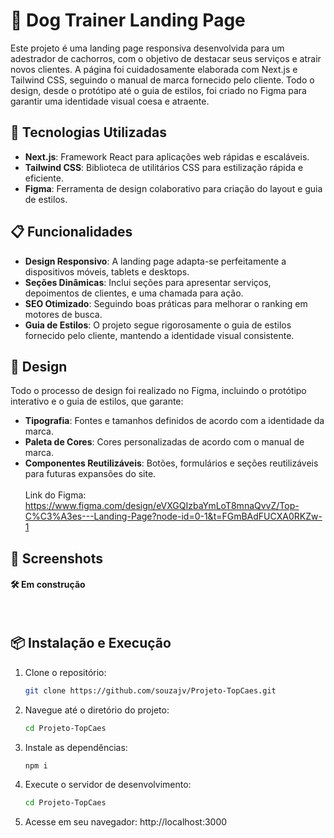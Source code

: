 # 🐾 Dog Trainer Landing Page

Este projeto é uma landing page responsiva desenvolvida para um adestrador de cachorros, com o objetivo de destacar seus serviços e atrair novos clientes. A página foi cuidadosamente elaborada com Next.js e Tailwind CSS, seguindo o manual de marca fornecido pelo cliente. Todo o design, desde o protótipo até o guia de estilos, foi criado no Figma para garantir uma identidade visual coesa e atraente.

## 🚀 Tecnologias Utilizadas

- **Next.js**: Framework React para aplicações web rápidas e escaláveis.
- **Tailwind CSS**: Biblioteca de utilitários CSS para estilização rápida e eficiente.
- **Figma**: Ferramenta de design colaborativo para criação do layout e guia de estilos.
  
## 📋 Funcionalidades

- **Design Responsivo**: A landing page adapta-se perfeitamente a dispositivos móveis, tablets e desktops.
- **Seções Dinâmicas**: Inclui seções para apresentar serviços, depoimentos de clientes, e uma chamada para ação.
- **SEO Otimizado**: Seguindo boas práticas para melhorar o ranking em motores de busca.
- **Guia de Estilos**: O projeto segue rigorosamente o guia de estilos fornecido pelo cliente, mantendo a identidade visual consistente.

## 🎨 Design

Todo o processo de design foi realizado no Figma, incluindo o protótipo interativo e o guia de estilos, que garante:

- **Tipografia**: Fontes e tamanhos definidos de acordo com a identidade da marca.
- **Paleta de Cores**: Cores personalizadas de acordo com o manual de marca.
- **Componentes Reutilizáveis**: Botões, formulários e seções reutilizáveis para futuras expansões do site.
<br><br>
Link do Figma: https://www.figma.com/design/eVXGQIzbaYmLoT8mnaQvvZ/Top-C%C3%A3es---Landing-Page?node-id=0-1&t=FGmBAdFUCXA0RKZw-1

## 📸 Screenshots

#### 🛠️ Em construção
<br>

## 📦 Instalação e Execução

1. Clone o repositório:
   ```bash
   git clone https://github.com/souzajv/Projeto-TopCaes.git
2. Navegue até o diretório do projeto:
   ```bash
   cd Projeto-TopCaes
3. Instale as dependências:
   ```bash
   npm i
4. Execute o servidor de desenvolvimento:
   ```bash
   cd Projeto-TopCaes
5. Acesse em seu navegador: http://localhost:3000






